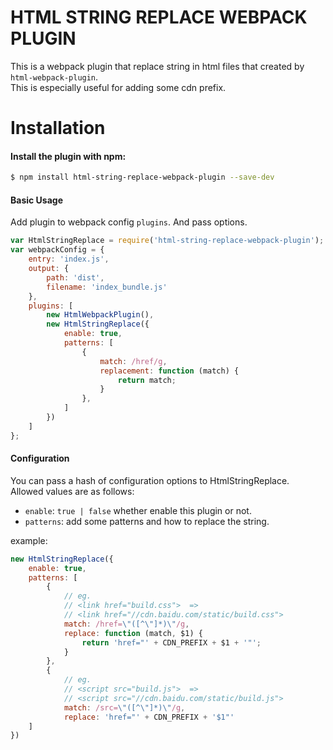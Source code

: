 # HTML STRING REPLACE WEBPACK PLUGIN

This is a webpack plugin that replace string in html files that created by `html-webpack-plugin`.   
This is especially useful for adding some cdn prefix.

# Installation

#### Install the plugin with npm:

```bash
$ npm install html-string-replace-webpack-plugin --save-dev
```

#### Basic Usage

Add plugin to webpack config `plugins`. And pass options.

```javascript
var HtmlStringReplace = require('html-string-replace-webpack-plugin');
var webpackConfig = {
    entry: 'index.js',
    output: {
        path: 'dist',
        filename: 'index_bundle.js'
    },
    plugins: [
        new HtmlWebpackPlugin(),
        new HtmlStringReplace({
            enable: true,
            patterns: [
                {
                    match: /href/g,
                    replacement: function (match) {
                        return match;
                    }
                },
            ]
        })
    ]
};
```

#### Configuration

You can pass a hash of configuration options to HtmlStringReplace.   
Allowed values are as follows:

- `enable`: `true | false`  whether enable this plugin or not.
- `patterns`: add some patterns and how to replace the string.

example:
```javascript
new HtmlStringReplace({
    enable: true,
    patterns: [
        {
            // eg.
            // <link href="build.css">  =>
            // <link href="//cdn.baidu.com/static/build.css"> 
            match: /href=\"([^\"]*)\"/g,
            replace: function (match, $1) {
                return 'href="' + CDN_PREFIX + $1 + '"';
            }
        },
        {
            // eg.
            // <script src="build.js">  =>
            // <script src="//cdn.baidu.com/static/build.js"> 
            match: /src=\"([^\"]*)\"/g,
            replace: 'href="' + CDN_PREFIX + '$1"'
    ]
})
```
